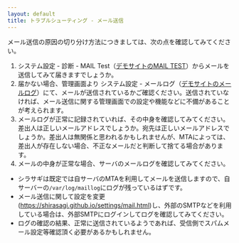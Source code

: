 ```yaml
---
layout: default
title: トラブルシューティング - メール送信
---
```


メール送信の原因の切り分け方法につきましては、次の点を確認してみてください。

1. システム設定 - 診断 - MAIL Test（[デモサイトのMAIL TEST](https://demo.ss-proj.org/.sys/diag/mails)）からメールを送信してみて届きますでしょうか。
2. 届かない場合、管理画面より システム設定 - メールログ（[デモサイトのメールログ](https://demo.ss-proj.org/.sys/mail_logs)）にて、メールが送信されているかご確認ください。送信されていなければ、メール送信に関する管理画面での設定や機能などに不備があることが考えられます。
3. メールログが正常に記録されていれば、その中身を確認してみてください。差出人は正しいメールアドレスでしょうか。宛先は正しいメールアドレスでしょうか。差出人は無関係と思われるかもしれませんが、MTAによっては、差出人が存在しない場合、不正なメールだと判断して捨てる場合があります。
4. メールの中身が正常な場合、サーバのメールログを確認してみてください。
  - シラサギは既定では自サーバのMTAを利用してメールを送信しますので、自サーバーの`/var/log/maillog`にログが残っているはずです。
  - メール送信に関して設定を変更(https://shirasagi.github.io/settings/mail.html)し、外部のSMTPなどを利用している場合は、外部SMTPにログインしてログを確認してみてください。
  - ログの確認の結果、正常に送信されているようであれば、受信側でスパムメール設定等確認頂く必要があるかもしれません。
